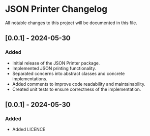 # JSON Printer Changelog

All notable changes to this project will be documented in this file.


## [0.0.1] - 2024-05-30
### Added
- Initial release of the JSON Printer package.
- Implemented JSON printing functionality.
- Separated concerns into abstract classes and concrete implementations.
- Added comments to improve code readability and maintainability.
- Created unit tests to ensure correctness of the implementation.

## [0.0.1] - 2024-05-30
### Added
- Added LICENCE
